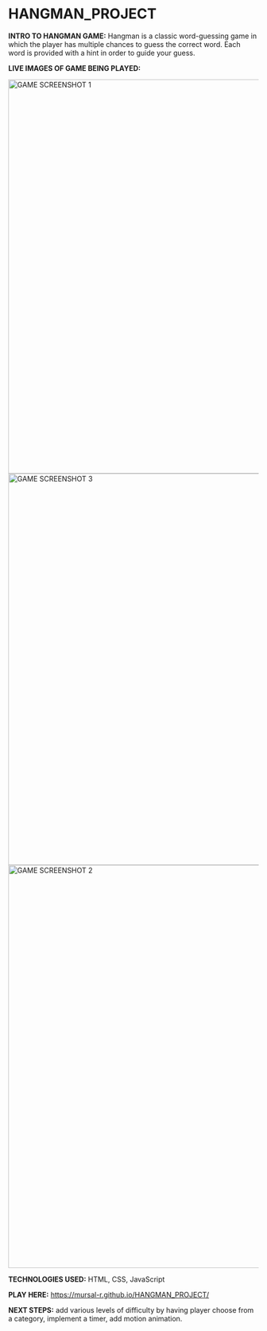 # HANGMAN_PROJECT

**INTRO TO HANGMAN GAME:**
Hangman is a classic word-guessing game in which the player has multiple chances to guess the correct word. Each word is provided with a hint in order to guide your guess.



**LIVE IMAGES OF GAME BEING PLAYED:**

<img width="792" alt="GAME SCREENSHOT 1" src="https://github.com/mursal-r/HANGMAN_PROJECT/assets/157185506/6e3aa444-07ca-4c50-96d5-423cd28c8b73">
<img width="787" alt="GAME SCREENSHOT 3" src="https://github.com/mursal-r/HANGMAN_PROJECT/assets/157185506/b449ded9-a7b0-42e9-98cf-5beba2934d84">
<img width="810" alt="GAME SCREENSHOT 2" src="https://github.com/mursal-r/HANGMAN_PROJECT/assets/157185506/accfb29e-f3a6-459b-8f83-13a07ed65b18">



**TECHNOLOGIES USED:** HTML, CSS, JavaScript



**PLAY HERE:**  https://mursal-r.github.io/HANGMAN_PROJECT/



**NEXT STEPS:** add various levels of difficulty by having player choose from a category, implement a timer, add motion animation.
